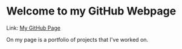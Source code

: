 # Welcome to my GitHub Webpage

Link: [My GitHub Page](https://scannon2k.github.io/)

On my page is a portfolio of projects that I've worked on.
